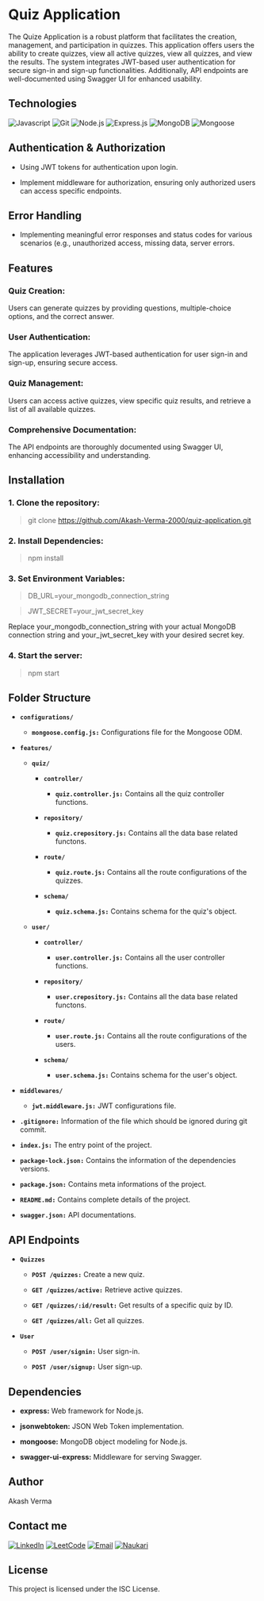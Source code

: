 # Quiz Application

The Quize Application is a robust platform that facilitates the creation, management, and participation in quizzes. This application offers users the ability to create quizzes, view all active quizzes, view all quizzes, and view the results. The system integrates JWT-based user authentication for secure sign-in and sign-up functionalities. Additionally, API endpoints are well-documented using Swagger UI for enhanced usability.


## Technologies

![Javascript](https://img.shields.io/badge/JavaScript-F7DF1E?style=for-the-badge&logo=javascript&logoColor=black)
![Git](https://img.shields.io/badge/GIT-E44C30?style=for-the-badge&logo=git&logoColor=white)
![Node.js](https://img.shields.io/badge/Node.js-43853D?style=for-the-badge&logo=node.js&logoColor=white)
![Express.js](https://img.shields.io/badge/Express.js-404D59?style=for-the-badge)
![MongoDB](https://img.shields.io/badge/MongoDB-4EA94B?style=for-the-badge&logo=mongodb&logoColor=white)
![Mongoose](https://img.shields.io/badge/Mongoose-darkred?style=for-the-badge&logoColor=white)


## Authentication & Authorization

- Using JWT tokens for authentication upon login.

- Implement middleware for authorization, ensuring only authorized users can access specific endpoints.


## Error Handling

- Implementing meaningful error responses and status codes for various scenarios (e.g., unauthorized access, missing data, server errors.


## Features

### Quiz Creation:
 Users can generate quizzes by providing questions, multiple-choice options, and the correct answer.
### User Authentication: 
The application leverages JWT-based authentication for user sign-in and sign-up, ensuring secure access.
### Quiz Management:
 Users can access active quizzes, view specific quiz results, and retrieve a list of all available quizzes.
### Comprehensive Documentation:
 The API endpoints are thoroughly documented using Swagger UI, enhancing accessibility and understanding.

## Installation

### 1. Clone the repository: 
> git clone https://github.com/Akash-Verma-2000/quiz-application.git

### 2. Install Dependencies:
> npm install

### 3. Set Environment Variables:

> DB_URL=your_mongodb_connection_string

> JWT_SECRET=your_jwt_secret_key

Replace your_mongodb_connection_string with your actual MongoDB connection string and your_jwt_secret_key with your desired secret key.

### 4. Start the server:

> npm start

## Folder Structure

- **`configurations/`**

    - **`mongoose.config.js:`** Configurations file for the Mongoose ODM.

- **`features/`**

    - **`quiz/`**

        - **`controller/`**

            - **`quiz.controller.js:`** Contains all the quiz controller functions.

        - **`repository/`**

            - **`quiz.crepository.js:`** Contains all the data base related functons.

        - **`route/`**

            - **`quiz.route.js:`** Contains all the route configurations of the quizzes.

        - **`schema/`**

            - **`quiz.schema.js:`** Contains schema for the quiz's object.

    - **`user/`**

        - **`controller/`**

            - **`user.controller.js:`** Contains all the user controller functions.

        - **`repository/`**

            - **`user.crepository.js:`** Contains all the data base related functons.

        - **`route/`**

            - **`user.route.js:`** Contains all the route configurations of the users.

        - **`schema/`**

            - **`user.schema.js:`** Contains schema for the user's object.

- **`middlewares/`**
    - **`jwt.middleware.js:`** JWT configurations file.

- **`.gitignore:`** Information of the file which should be ignored during git commit.

- **`index.js:`** The entry point of the project.

- **`package-lock.json:`** Contains the information of the dependencies versions.

- **`package.json:`** Contains meta informations of the project.

- **`README.md:`** Contains complete details of the project.

- **`swagger.json:`** API documentations.

## API Endpoints

- **`Quizzes`**

    - **`POST /quizzes:`** Create a new quiz.

    - **`GET /quizzes/active:`** Retrieve active quizzes.

    - **`GET /quizzes/:id/result:`** Get results of a specific quiz by ID.

    - **`GET /quizzes/all:`** Get all quizzes.

- **`User`**

    - **`POST /user/signin:`** User sign-in.

    - **`POST /user/signup:`** User sign-up.

## Dependencies
- **express:** Web framework for Node.js.

- **jsonwebtoken:** JSON Web Token implementation.

- **mongoose:** MongoDB object modeling for Node.js.

- **swagger-ui-express:** Middleware for serving Swagger.

## Author

Akash Verma

## Contact me 

 [![LinkedIn](https://img.shields.io/badge/LinkedIn-0077B5?style=for-the-badge&logo=linkedin&logoColor=white)](https://www.linkedin.com/in/akash-verma-09aug2000/)  [![LeetCode](https://img.shields.io/badge/-LeetCode-FFA116?style=for-the-badge&logo=LeetCode&logoColor=black)](https://leetcode.com/Akash_Verma2000/)  [![Email](https://img.shields.io/badge/Email-D14836?style=for-the-badge&logo=gmail&logoColor=white)](mailto:akash.verma217112@gmail.com) 
 [![Naukari](https://img.shields.io/badge/Naukri.com-0A66C2?style=for-the-badge&logo=Naukri.com&logoColor=white)](https://www.naukri.com/mnjuser/profile)
  
## License

This project is licensed under the ISC License.
